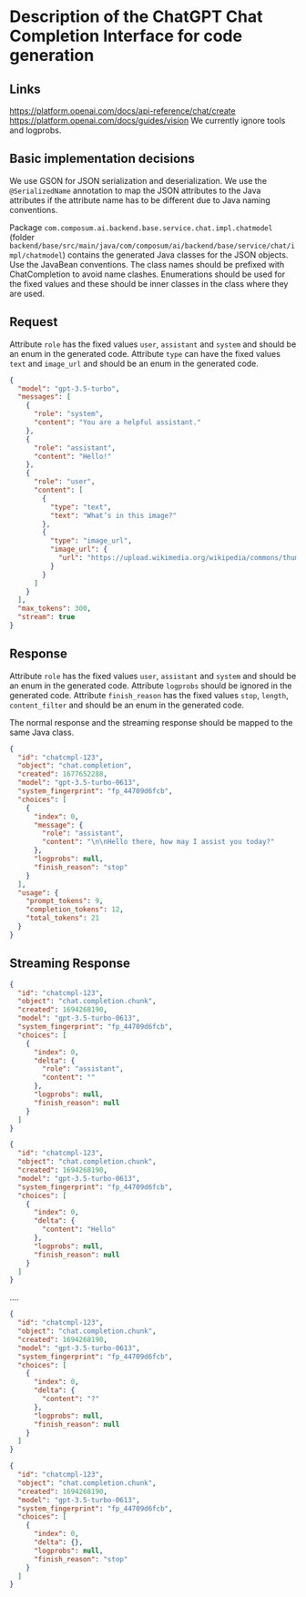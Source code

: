 # Description of the ChatGPT Chat Completion Interface for code generation

## Links

https://platform.openai.com/docs/api-reference/chat/create
https://platform.openai.com/docs/guides/vision
We currently ignore tools and logprobs.

## Basic implementation decisions

We use GSON for JSON serialization and deserialization. We use the `@SerializedName` annotation to map the JSON
attributes to the Java attributes if the attribute name has to be different due to Java naming conventions.

Package `com.composum.ai.backend.base.service.chat.impl.chatmodel`
(folder `backend/base/src/main/java/com/composum/ai/backend/base/service/chat/impl/chatmodel`)
contains the generated Java classes for the JSON objects. Use the JavaBean conventions.
The class names should be prefixed with ChatCompletion to avoid name clashes.
Enumerations should be used for the fixed values and these should be inner classes in the class where they are used.

## Request

Attribute `role` has the fixed values `user`, `assistant` and `system` and should be an enum in the generated code.
Attribute `type` can have the fixed values `text` and `image_url` and should be an enum in the generated code.

```json
{
  "model": "gpt-3.5-turbo",
  "messages": [
    {
      "role": "system",
      "content": "You are a helpful assistant."
    },
    {
      "role": "assistant",
      "content": "Hello!"
    },
    {
      "role": "user",
      "content": [
        {
          "type": "text",
          "text": "What’s in this image?"
        },
        {
          "type": "image_url",
          "image_url": {
            "url": "https://upload.wikimedia.org/wikipedia/commons/thumb/d/dd/Gfp-wisconsin-madison-the-nature-boardwalk.jpg/2560px-Gfp-wisconsin-madison-the-nature-boardwalk.jpg"
          }
        }
      ]
    }
  ],
  "max_tokens": 300,
  "stream": true
}
```

## Response

Attribute `role` has the fixed values `user`, `assistant` and `system` and should be an enum in the generated code.
Attribute `logprobs` should be ignored in the generated code.
Attribute `finish_reason` has the fixed values `stop`, `length`, `content_filter` and should be an enum in the generated
code.

The normal response and the streaming response should be mapped to the same Java class.

```json
{
  "id": "chatcmpl-123",
  "object": "chat.completion",
  "created": 1677652288,
  "model": "gpt-3.5-turbo-0613",
  "system_fingerprint": "fp_44709d6fcb",
  "choices": [
    {
      "index": 0,
      "message": {
        "role": "assistant",
        "content": "\n\nHello there, how may I assist you today?"
      },
      "logprobs": null,
      "finish_reason": "stop"
    }
  ],
  "usage": {
    "prompt_tokens": 9,
    "completion_tokens": 12,
    "total_tokens": 21
  }
}
```

## Streaming Response

```json
{
  "id": "chatcmpl-123",
  "object": "chat.completion.chunk",
  "created": 1694268190,
  "model": "gpt-3.5-turbo-0613",
  "system_fingerprint": "fp_44709d6fcb",
  "choices": [
    {
      "index": 0,
      "delta": {
        "role": "assistant",
        "content": ""
      },
      "logprobs": null,
      "finish_reason": null
    }
  ]
}
```

```json
{
  "id": "chatcmpl-123",
  "object": "chat.completion.chunk",
  "created": 1694268190,
  "model": "gpt-3.5-turbo-0613",
  "system_fingerprint": "fp_44709d6fcb",
  "choices": [
    {
      "index": 0,
      "delta": {
        "content": "Hello"
      },
      "logprobs": null,
      "finish_reason": null
    }
  ]
}
```

....

```json
{
  "id": "chatcmpl-123",
  "object": "chat.completion.chunk",
  "created": 1694268190,
  "model": "gpt-3.5-turbo-0613",
  "system_fingerprint": "fp_44709d6fcb",
  "choices": [
    {
      "index": 0,
      "delta": {
        "content": "?"
      },
      "logprobs": null,
      "finish_reason": null
    }
  ]
}
```

```json
{
  "id": "chatcmpl-123",
  "object": "chat.completion.chunk",
  "created": 1694268190,
  "model": "gpt-3.5-turbo-0613",
  "system_fingerprint": "fp_44709d6fcb",
  "choices": [
    {
      "index": 0,
      "delta": {},
      "logprobs": null,
      "finish_reason": "stop"
    }
  ]
}
```
